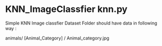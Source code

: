# KNN_ImageClassfier knn.py
Simple KNN Image classfier
Dataset Folder should have data in following way :

animals/ [Animal_Category] / Animal_category.jpg 


# 


